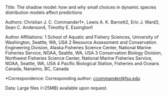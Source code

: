Title:
The shadow model: how and why small choices in dynamic species distribution models affect predictions

Authors:
Christian J. C. Commander1*, Lewis A. K. Barnett2, Eric J. Ward3, Sean C. Anderson4, Timothy E. Essington1

Author Affiliations:
1 School of Aquatic and Fishery Sciences, University of Washington, Seattle, WA, USA
2 Resource Assessment and Conservation Engineering Division, Alaska Fisheries Science Center, National Marine Fisheries Service, NOAA, Seattle, WA, USA
3 Conservation Biology Division, Northwest Fisheries Science Center, National Marine Fisheries Service, NOAA, Seattle, WA, USA
4 Pacific Biological Station, Fisheries and Oceans Canada, Nanaimo, BC, Canada

*Correspondence:
Corresponding author: ccommander@fsu.edu


Data:
Large files (>25MB) available upon request.
